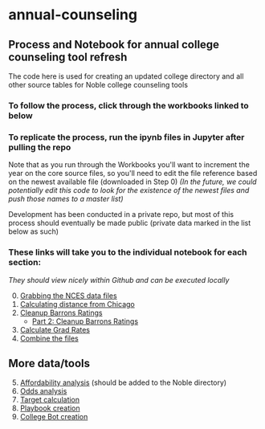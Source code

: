 # annual-counseling
## Process and Notebook for annual college counseling tool refresh
The code here is used for creating an updated college directory and
all other source tables for Noble college counseling tools

### To follow the process, click through the workbooks linked to below
### To replicate the process, run the ipynb files in Jupyter after pulling the repo

Note that as you run through the Workbooks you'll want to increment
the year on the core source files, so you'll need to edit the file
reference based on the newest available file (downloaded in Step 0)
_(In the future, we could potentially edit this code to look for the
existence of the newest files and push those names to a master list)_  

Development has been conducted in a private repo, but most of this process
should eventually be made public (private data marked in the list below as
such)

### These links will take you to the individual notebook for each section:
_They should view nicely within Github and can be executed locally_

0. [Grabbing the NCES data files](Notebooks/Step_0_Grab_data.ipynb)
1. [Calculating distance from Chicago](Notebooks/Step_1_distance_calcs.ipynb)
2. [Cleanup Barrons Ratings](Notebooks/Step_2_get_Barrons.ipynb)
   * [Part 2: Cleanup Barrons Ratings](Notebooks/Step_2_5_Get_Barrons_inferred.ipynb)
4. [Calculate Grad Rates](Notebooks/Step_3_get_Grad_Rates.ipynb)
5. [Combine the files](Markdown/Step_4_combine_files.md)

## More data/tools

5. [Affordability analysis](ph) (should be added to the Noble directory)
6. [Odds analysis](ph)
7. [Target calculation](ph)
8. [Playbook creation](ph)
9. [College Bot creation](ph)

